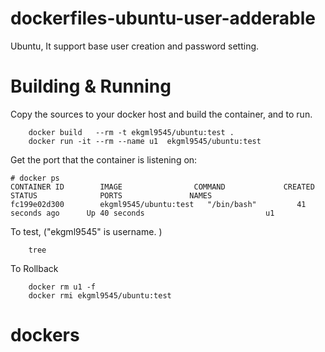 # dockerfiles-ubuntu-user-adderable
Ubuntu, It support base user creation and password setting.

# Building & Running

Copy the sources to your docker host and build the container, and to run.
```
	docker build   --rm -t ekgml9545/ubuntu:test .
	docker run -it --rm --name u1  ekgml9545/ubuntu:test
```
Get the port that the container is listening on:

```
# docker ps
CONTAINER ID        IMAGE                COMMAND             CREATED             STATUS              PORTS               NAMES
fc199e02d300        ekgml9545/ubuntu:test   "/bin/bash"         41 seconds ago      Up 40 seconds                           u1
```

To test, ("ekgml9545" is username. )
```
	tree
```
To Rollback
```
    docker rm u1 -f
    docker rmi ekgml9545/ubuntu:test
```
# dockers
